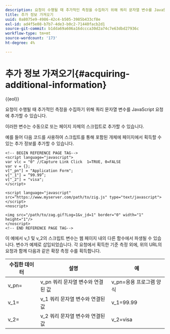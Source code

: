 ```yaml
---
description: 요청이 수행될 때 추가적인 측정을 수집하기 위해 쿼리 문자열 변수를 JavaScript 요청에 추가할 수 있습니다.
title: 추가 정보 가져오기
uuid: 0a8075e9-4986-42c4-b505-3985b433cf8e
exl-id: ad4f5e08-b7b7-4de3-b0c2-71440facb2d1
source-git-commit: b1dda69a606a16dccca30d2a74c7e63dbd27936c
workflow-type: tm+mt
source-wordcount: '173'
ht-degree: 4%

---
```


# 추가 정보 가져오기{#acquiring-additional-information}

{{eol}}

요청이 수행될 때 추가적인 측정을 수집하기 위해 쿼리 문자열 변수를 JavaScript 요청에 추가할 수 있습니다.

이러한 변수는 수동으로 또는 페이지 자체의 스크립트로 추가할 수 있습니다.

예를 들어 다음 코드를 사용하여 스크립트를 통해 포함된 개체에 페이지에서 획득할 수 있는 추가 정보를 추가할 수 있습니다.

```
<!-- BEGIN REFERENCE PAGE TAG-->
<script language="javascript">
var vlc = "0" //Capture Link Click  1=TRUE, 0=FALSE
var v = {};
v["_pn"] = "Application Form";
v["_1"] = “99.99”;
v["_2"] = "visa";
</script>

<script language="javascript" src=”https://www.myserver.com/path/to/zig.js" type="text/javascript"></script>
<noscript>

<img src="/path/to/zag.gif?Log=1&v_jd=1" border="0" width="1" height="1"/>
</noscript>
<!-- END REFERENCE PAGE TAG-->
```

이 예에서 v_1 및 v_2의 스크립트 변수는 웹 페이지 내의 다른 함수에서 파생될 수 있습니다. 변수가 예제로 삽입되었습니다. 각 요청에서 획득한 기준 측정 외에, 위의 URL의 요청과 함께 다음과 같은 확장 측정 수를 획득합니다.

| 수집한 데이터 | 설명 | 예 |
|---|---|---|
| v_pn= | v_pn 쿼리 문자열 변수와 연결된 값 | v_pn=응용 프로그램 양식 |
| v_1= | v_1 쿼리 문자열 변수와 연결된 값 | v_1=99.99 |
| v_2= | v_2 쿼리 문자열 변수와 연결된 값 | v_2=visa |
